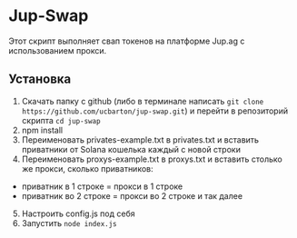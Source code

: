 # Jup-Swap

Этот скрипт выполняет свап токенов на платформе Jup.ag с использованием прокси.

## Установка

1. Скачать папку с github (либо в терминале написать `git clone https://github.com/ucbarton/jup-swap.git`) и перейти в репозиторий скрипта `cd jup-swap`
2. npm install
3. Переименовать privates-example.txt в privates.txt и вставить приватники от Solana кошелька каждый с новой строки
4. Переименовать proxys-example.txt в proxys.txt и вставить столько же прокси, сколько приватников:

- приватник в 1 строке = прокси в 1 строке
- приватник во 2 строке = прокси во 2 строке и так далее

5. Настроить config.js под себя
6. Запустить `node index.js`
